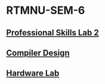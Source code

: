 # RTMNU-SEM-6

## [Professional Skills Lab 2](./PS-II/)

## [Compiler Design](./CD/)

## [Hardware Lab](./HWL/)